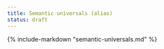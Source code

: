 ```yaml
---
title: Semantic universals (alias)
status: draft
---
```


<!-- This file exists to satisfy FR/EN sync by mirroring the FR basename. -->
<!-- Canonical content lives in semantic-universals.md -->

{% include-markdown "semantic-universals.md" %}
